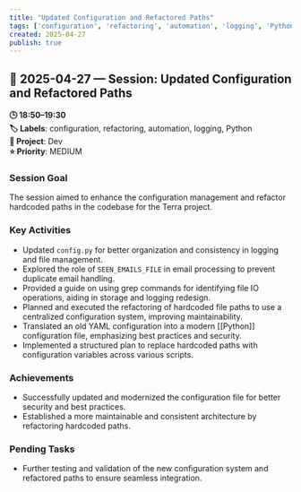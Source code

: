 ```yaml
---
title: "Updated Configuration and Refactored Paths"
tags: ['configuration', 'refactoring', 'automation', 'logging', 'Python']
created: 2025-04-27
publish: true
---
```


## 📅 2025-04-27 — Session: Updated Configuration and Refactored Paths

**🕒 18:50–19:30**  
**🏷️ Labels**: configuration, refactoring, automation, logging, Python  
**📂 Project**: Dev  
**⭐ Priority**: MEDIUM  


### Session Goal
The session aimed to enhance the configuration management and refactor hardcoded paths in the codebase for the Terra project.

### Key Activities
- Updated `config.py` for better organization and consistency in logging and file management.
- Explored the role of `SEEN_EMAILS_FILE` in email processing to prevent duplicate email handling.
- Provided a guide on using grep commands for identifying file IO operations, aiding in storage and logging redesign.
- Planned and executed the refactoring of hardcoded file paths to use a centralized configuration system, improving maintainability.
- Translated an old YAML configuration into a modern [[Python]] configuration file, emphasizing best practices and security.
- Implemented a structured plan to replace hardcoded paths with configuration variables across various scripts.

### Achievements
- Successfully updated and modernized the configuration file for better security and best practices.
- Established a more maintainable and consistent architecture by refactoring hardcoded paths.

### Pending Tasks
- Further testing and validation of the new configuration system and refactored paths to ensure seamless integration.
